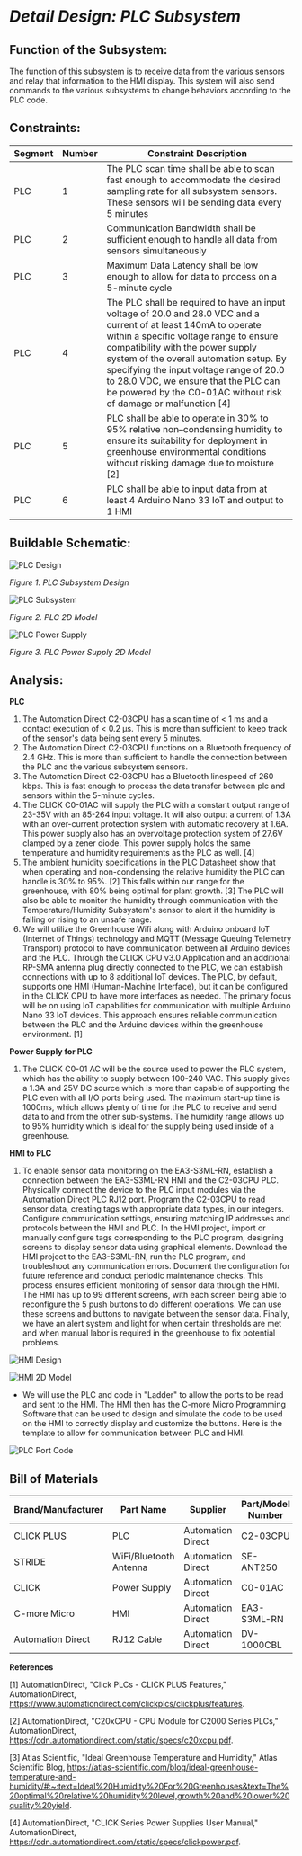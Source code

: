 # *Detail Design: PLC Subsystem*

## **Function of the Subsystem:**
The function of this subsystem is to receive data from the various sensors and relay that information to the HMI display. This system will also send commands to the various subsystems to change behaviors according to the PLC code.

## **Constraints:**

|Segment|Number|Constraint Description|
|--------|-|-------------------------------------------------|
|PLC|1|The PLC scan time shall be able to scan fast enough to accommodate the desired sampling rate for all subsystem sensors. These sensors will be sending data every 5 minutes|
|PLC|2|Communication Bandwidth shall be sufficient enough to handle all data from sensors simultaneously|
|PLC|3|Maximum Data Latency shall be low enough to allow for data to process on a 5-minute cycle|
|PLC|4|The PLC shall be required to have an input voltage of 20.0 and 28.0 VDC and a current of at least 140mA to operate within a specific voltage range to ensure compatibility with the power supply system of the overall automation setup. By specifying the input voltage range of 20.0 to 28.0 VDC, we ensure that the PLC can be powered by the C0-01AC without risk of damage or malfunction [4]|
|PLC|5|PLC shall be able to operate in 30% to 95% relative non–condensing humidity to ensure its suitability for deployment in greenhouse environmental conditions without risking damage due to moisture [2]|
|PLC|6|PLC shall be able to input data from at least 4 Arduino Nano 33 IoT and output to 1 HMI|

## **Buildable Schematic:**

![PLC Design](https://github.com/RealityHertz/Greenhouse-Project/blob/main/Documentation/Images/CADPLCSubsystemDrawing.jpg)

*Figure 1. PLC Subsystem Design*

![PLC Subsystem](https://github.com/RealityHertz/Greenhouse-Project/blob/main/Documentation/Images/PLC%202D%20Model.png)

*Figure 2. PLC 2D Model*

![PLC Power Supply](https://github.com/RealityHertz/Greenhouse-Project/blob/main/Documentation/Images/PLCPowerSupply2DCAD.PNG)

*Figure 3. PLC Power Supply 2D Model*

## **Analysis:**

**PLC**
  1. The Automation Direct C2-03CPU has a scan time of < 1 ms and a contact execution of < 0.2 µs. This is more than sufficient to keep track of the sensor's data being sent every 5 minutes.
  2. The Automation Direct C2-03CPU functions on a Bluetooth frequency of 2.4 GHz. This is more than sufficient to handle the connection between the PLC and the various subsystem sensors.
  3. The Automation Direct C2-03CPU has a Bluetooth linespeed of 260 kbps. This is fast enough to process the data transfer between plc and sensors within the 5-minute cycles.
  4. The CLICK C0-01AC will supply the PLC with a constant output range of 23-35V with an 85-264 input voltage. It will also output a current of 1.3A with an over-current protection system with automatic recovery at 1.6A. This power supply also has an overvoltage protection system of 27.6V clamped by a zener diode. This power supply holds the same temperature and humidity requirements as the PLC as well. [4]
  5. The ambient humidity specifications in the PLC Datasheet show that when operating and non-condensing the relative humidity the PLC can handle is 30% to 95%. [2] This falls within our range for the greenhouse, with 80% being optimal for plant growth. [3] The PLC will also be able to monitor the humidity through communication with the Temperature/Humidity Subsystem's sensor to alert if the humidity is falling or rising to an unsafe range.
  6. We will utilize the Greenhouse Wifi along with Arduino onboard IoT (Internet of Things) technology and MQTT (Message Queuing Telemetry Transport) protocol to have communication between all Arduino devices and the PLC. Through the CLICK CPU v3.0 Application and an additional RP-SMA antenna plug directly connected to the PLC, we can establish connections with up to 8 additional IoT devices. The PLC, by default, supports one HMI (Human-Machine Interface), but it can be configured in the CLICK CPU to have more interfaces as needed. The primary focus will be on using IoT capabilities for communication with multiple Arduino Nano 33 IoT devices. This approach ensures reliable communication between the PLC and the Arduino devices within the greenhouse environment. [1]
     
**Power Supply for PLC**
  1. The CLICK C0-01 AC will be the source used to power the PLC system, which has the ability to supply between 100-240 VAC. This supply gives a 1.3A and 25V DC source which is more than capable of supporting the PLC even with all I/O ports being used. The maximum start-up time is 1000ms, which allows plenty of time for the PLC to receive and send data to and from the other sub-systems. The humidity range allows up to 95% humidity which is ideal for the supply being used inside of a greenhouse. 
 
**HMI to PLC**
  1. To enable sensor data monitoring on the EA3-S3ML-RN, establish a connection between the EA3-S3ML-RN HMI and the C2-03CPU PLC. Physically connect the device to the PLC input modules via the Automation Direct PLC RJ12 port. Program the C2-03CPU to read sensor data, creating tags with appropriate data types, in our integers. Configure communication settings, ensuring matching IP addresses and protocols between the HMI and PLC. In the HMI project, import or manually configure tags corresponding to the PLC program, designing screens to display sensor data using graphical elements. Download the HMI project to the EA3-S3ML-RN, run the PLC program, and troubleshoot any communication errors. Document the configuration for future reference and conduct periodic maintenance checks. This process ensures efficient monitoring of sensor data through the HMI. The HMI has up to 99 different screens, with each screen being able to reconfigure the 5 push buttons to do different operations. We can use these screens and buttons to navigate between the sensor data. Finally, we have an alert system and light for when certain thresholds are met and when manual labor is required in the greenhouse to fix potential problems.

![HMI Design](https://github.com/RealityHertz/Greenhouse-Project/blob/main/Documentation/Images/CADHMISubsystemDrawing.jpg)

![HMI 2D Model](https://github.com/RealityHertz/Greenhouse-Project/blob/main/Documentation/Images/HMI2DModel.PNG)

- We will use the PLC and code in "Ladder" to allow the ports to be read and sent to the HMI. The HMI then has the C-more Micro Programming Software that can be used to design and simulate the code to be used on the HMI to correctly display and customize the buttons. Here is the template to allow for communication between PLC and HMI.

![PLC Port Code](https://github.com/RealityHertz/Greenhouse-Project/blob/main/Documentation/Images/LadderLogicForPLC.PNG)

## **Bill of Materials**
|Brand/Manufacturer|Part Name|Supplier|Part/Model Number|Quantity|Individual Price|Total|
|----|-----------|-----------|------------|--------|----------------|-----|
|CLICK PLUS|PLC|Automation Direct|C2-03CPU|1|$205.00|$205.00|
|STRIDE|WiFi/Bluetooth Antenna|Automation Direct|SE-ANT250|1|$50.50|$50.50
|CLICK|Power Supply|Automation Direct|C0-01AC|1|$63.00|$63.00|
|C-more Micro|HMI|Automation Direct|EA3-S3ML-RN|1|$146.00|$146.00|
|Automation Direct|RJ12 Cable|Automation Direct|DV-1000CBL|1|$23.00|$23.00|



**References**

[1] AutomationDirect, "Click PLCs - CLICK PLUS Features," AutomationDirect, https://www.automationdirect.com/clickplcs/clickplus/features.

[2] AutomationDirect, "C20xCPU - CPU Module for C2000 Series PLCs," AutomationDirect, https://cdn.automationdirect.com/static/specs/c20xcpu.pdf.

[3] Atlas Scientific, "Ideal Greenhouse Temperature and Humidity," Atlas Scientific Blog, https://atlas-scientific.com/blog/ideal-greenhouse-temperature-and-humidity/#:~:text=Ideal%20Humidity%20For%20Greenhouses&text=The%20optimal%20relative%20humidity%20level,growth%20and%20lower%20quality%20yield.

[4] AutomationDirect, "CLICK Series Power Supplies User Manual," AutomationDirect, https://cdn.automationdirect.com/static/specs/clickpower.pdf.

